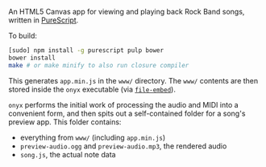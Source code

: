 An HTML5 Canvas app for viewing and playing back Rock Band songs,
written in [PureScript](http://www.purescript.org/).

To build:

```bash
[sudo] npm install -g purescript pulp bower
bower install
make # or make minify to also run closure compiler
```

This generates `app.min.js` in the `www/` directory.
The `www/` contents are then stored inside the `onyx` executable
(via [`file-embed`](https://hackage.haskell.org/package/file-embed)).

`onyx` performs the initial work of processing the audio and MIDI into a convenient form,
and then spits out a self-contained folder for a song's preview app.
This folder contains:

* everything from `www/` (including `app.min.js`)
* `preview-audio.ogg` and `preview-audio.mp3`, the rendered audio
* `song.js`, the actual note data
